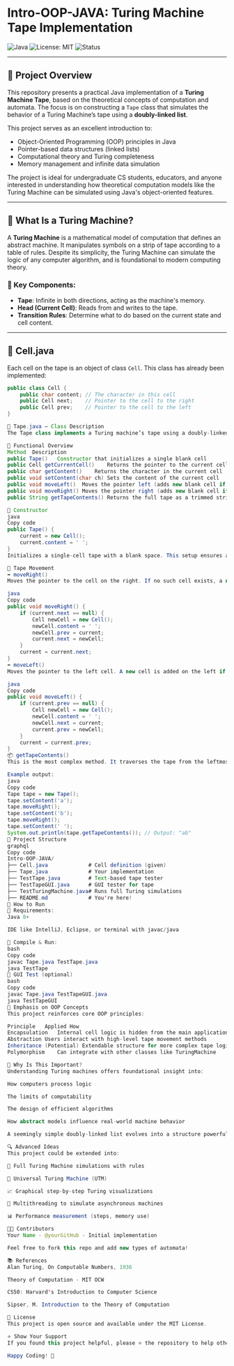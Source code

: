 # Intro-OOP-JAVA: Turing Machine Tape Implementation

![Java](https://img.shields.io/badge/Language-Java-blue?style=flat-square)
![License: MIT](https://img.shields.io/badge/License-MIT-yellow.svg)
![Status](https://img.shields.io/badge/Project-Active-green)

---

## 🎯 Project Overview

This repository presents a practical Java implementation of a **Turing Machine Tape**, based on the theoretical concepts of computation and automata. The focus is on constructing a `Tape` class that simulates the behavior of a Turing Machine’s tape using a **doubly-linked list**.

This project serves as an excellent introduction to:

- Object-Oriented Programming (OOP) principles in Java
- Pointer-based data structures (linked lists)
- Computational theory and Turing completeness
- Memory management and infinite data simulation

The project is ideal for undergraduate CS students, educators, and anyone interested in understanding how theoretical computation models like the Turing Machine can be simulated using Java's object-oriented features.

---

## 🧠 What Is a Turing Machine?

A **Turing Machine** is a mathematical model of computation that defines an abstract machine. It manipulates symbols on a strip of tape according to a table of rules. Despite its simplicity, the Turing Machine can simulate the logic of any computer algorithm, and is foundational to modern computing theory.

### 📜 Key Components:
- **Tape**: Infinite in both directions, acting as the machine's memory.
- **Head (Current Cell)**: Reads from and writes to the tape.
- **Transition Rules**: Determine what to do based on the current state and cell content.

---

## 🧱 Cell.java

Each cell on the tape is an object of class `Cell`. This class has already been implemented:

```java
public class Cell {
    public char content; // The character in this cell
    public Cell next;    // Pointer to the cell to the right
    public Cell prev;    // Pointer to the cell to the left
}

🧾 Tape.java – Class Description
The Tape class implements a Turing machine’s tape using a doubly-linked list of Cell objects. The tape can dynamically grow in either direction, simulating the machine’s infinite tape concept.

🧪 Functional Overview
Method	Description
public Tape()	Constructor that initializes a single blank cell
public Cell getCurrentCell()	Returns the pointer to the current cell
public char getContent()	Returns the character in the current cell
public void setContent(char ch)	Sets the content of the current cell
public void moveLeft()	Moves the pointer left (adds new blank cell if necessary)
public void moveRight()	Moves the pointer right (adds new blank cell if necessary)
public String getTapeContents()	Returns the full tape as a trimmed string

🌱 Constructor
java
Copy code
public Tape() {
    current = new Cell();
    current.content = ' ';
}
Initializes a single-cell tape with a blank space. This setup ensures all methods can operate safely without null pointer exceptions.

🔁 Tape Movement
➡️ moveRight()
Moves the pointer to the cell on the right. If no such cell exists, a new one is created and linked.

java
Copy code
public void moveRight() {
    if (current.next == null) {
        Cell newCell = new Cell();
        newCell.content = ' ';
        newCell.prev = current;
        current.next = newCell;
    }
    current = current.next;
}
⬅️ moveLeft()
Moves the pointer to the left cell. A new cell is added on the left if needed.

java
Copy code
public void moveLeft() {
    if (current.prev == null) {
        Cell newCell = new Cell();
        newCell.content = ' ';
        newCell.next = current;
        current.prev = newCell;
    }
    current = current.prev;
}
📦 getTapeContents()
This is the most complex method. It traverses the tape from the leftmost cell to the rightmost, collecting all characters. Leading and trailing spaces are trimmed.

Example output:
java
Copy code
Tape tape = new Tape();
tape.setContent('a');
tape.moveRight();
tape.setContent('b');
tape.moveRight();
tape.setContent(' ');
System.out.println(tape.getTapeContents()); // Output: "ab"
📂 Project Structure
graphql
Copy code
Intro-OOP-JAVA/
├── Cell.java             # Cell definition (given)
├── Tape.java             # Your implementation
├── TestTape.java         # Text-based tape tester
├── TestTapeGUI.java      # GUI tester for tape
├── TestTuringMachine.java# Runs full Turing simulations
├── README.md             # You're here!
🧪 How to Run
🧰 Requirements:
Java 8+

IDE like IntelliJ, Eclipse, or terminal with javac/java

🧪 Compile & Run:
bash
Copy code
javac Tape.java TestTape.java
java TestTape
🧪 GUI Test (optional)
bash
Copy code
javac Tape.java TestTapeGUI.java
java TestTapeGUI
🧠 Emphasis on OOP Concepts
This project reinforces core OOP principles:

Principle	Applied How
Encapsulation	Internal cell logic is hidden from the main application
Abstraction	Users interact with high-level tape movement methods
Inheritance	(Potential) Extendable structure for more complex tape logic
Polymorphism	Can integrate with other classes like TuringMachine

💬 Why Is This Important?
Understanding Turing machines offers foundational insight into:

How computers process logic

The limits of computability

The design of efficient algorithms

How abstract models influence real-world machine behavior

A seemingly simple doubly-linked list evolves into a structure powerful enough to represent all computable functions.

🔍 Advanced Ideas
This project could be extended into:

🧠 Full Turing Machine simulations with rules

🧬 Universal Turing Machine (UTM)

📈 Graphical step-by-step Turing visualizations

🧵 Multithreading to simulate asynchronous machines

📊 Performance measurement (steps, memory use)

👨‍💻 Contributors
Your Name - @yourGitHub - Initial implementation

Feel free to fork this repo and add new types of automata!

📚 References
Alan Turing, On Computable Numbers, 1936

Theory of Computation - MIT OCW

CS50: Harvard's Introduction to Computer Science

Sipser, M. Introduction to the Theory of Computation

📄 License
This project is open source and available under the MIT License.

⭐️ Show Your Support
If you found this project helpful, please ⭐️ the repository to help others discover it.

Happy Coding! 🚀



